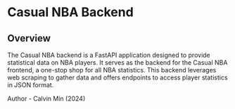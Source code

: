 # Casual NBA Backend

## Overview

The Casual NBA backend is a FastAPI application designed to provide statistical data on NBA players. It serves as the backend for the Casual NBA frontend, a one-stop shop for all NBA statistics. This backend leverages web scraping to gather data and offers endpoints to access player statistics in JSON format.

Author - Calvin Min (2024)
